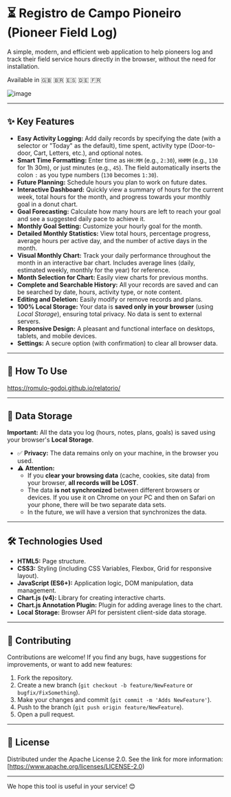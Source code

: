 # ⏳ Registro de Campo Pioneiro (Pioneer Field Log)

A simple, modern, and efficient web application to help pioneers log and track their field service hours directly in the browser, without the need for installation. 

Available in 🇬🇧 🇧🇷 🇪🇸 🇩🇪 🇫🇷

![image](https://github.com/user-attachments/assets/4af800c4-53ef-4a56-a651-43ccc294befb)


---

## ✨ Key Features

*   **Easy Activity Logging:** Add daily records by specifying the date (with a selector or "Today" as the default), time spent, activity type (Door-to-door, Cart, Letters, etc.), and optional notes.
*   **Smart Time Formatting:** Enter time as `HH:MM` (e.g., `2:30`), `HHMM` (e.g., `130` for 1h 30m), or just minutes (e.g., `45`). The field automatically inserts the colon `:` as you type numbers (`130` becomes `1:30`).
*   **Future Planning:** Schedule hours you plan to work on future dates.
*   **Interactive Dashboard:** Quickly view a summary of hours for the current week, total hours for the month, and progress towards your monthly goal in a donut chart.
*   **Goal Forecasting:** Calculate how many hours are left to reach your goal and see a suggested daily pace to achieve it.
*   **Monthly Goal Setting:** Customize your hourly goal for the month.
*   **Detailed Monthly Statistics:** View total hours, percentage progress, average hours per active day, and the number of active days in the month.
*   **Visual Monthly Chart:** Track your daily performance throughout the month in an interactive bar chart. Includes average lines (daily, estimated weekly, monthly for the year) for reference.
*   **Month Selection for Chart:** Easily view charts for previous months.
*   **Complete and Searchable History:** All your records are saved and can be searched by date, hours, activity type, or note content.
*   **Editing and Deletion:** Easily modify or remove records and plans.
*   **100% Local Storage:** Your data is **saved only in your browser** (using *Local Storage*), ensuring total privacy. No data is sent to external servers.
*   **Responsive Design:** A pleasant and functional interface on desktops, tablets, and mobile devices.
*   **Settings:** A secure option (with confirmation) to clear all browser data.

---

## 🚀 How To Use

https://romulo-godoi.github.io/relatorio/

---

## 💾 Data Storage

**Important:** All the data you log (hours, notes, plans, goals) is saved using your browser's **Local Storage**.

*   ✅ **Privacy:** The data remains only on your machine, in the browser you used.
*   ⚠️ **Attention:**
    *   If you **clear your browsing data** (cache, cookies, site data) from your browser, **all records will be LOST**.
    *   The data **is not synchronized** between different browsers or devices. If you use it on Chrome on your PC and then on Safari on your phone, there will be two separate data sets.
    *   In the future, we will have a version that synchronizes the data.

---

## 🛠️ Technologies Used

*   **HTML5:** Page structure.
*   **CSS3:** Styling (including CSS Variables, Flexbox, Grid for responsive layout).
*   **JavaScript (ES6+):** Application logic, DOM manipulation, data management.
*   **Chart.js (v4):** Library for creating interactive charts.
*   **Chart.js Annotation Plugin:** Plugin for adding average lines to the chart.
*   **Local Storage:** Browser API for persistent client-side data storage.

---

## 🤝 Contributing

Contributions are welcome! If you find any bugs, have suggestions for improvements, or want to add new features:

1.  Fork the repository.
2.  Create a new branch (`git checkout -b feature/NewFeature` or `bugfix/FixSomething`).
3.  Make your changes and commit (`git commit -m 'Adds NewFeature'`).
4.  Push to the branch (`git push origin feature/NewFeature`).
5.  Open a pull request.

---

## 📄 License

Distributed under the Apache License 2.0. See the link for more information: [https://www.apache.org/licenses/LICENSE-2.0)

---

We hope this tool is useful in your service! 😊
